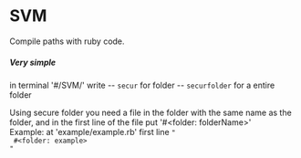 # SVM
Compile paths with ruby code.

<h5> Very simple </h5>
in terminal '#/SVM/' 
write 
--
<code>secur</code>
  for folder
--
<code>securfolder</code>
  for a entire folder
  
  
Using secure folder you need a file in the folder with the same name as the folder, and in the first line of the file put '#<folder: folderName>'<br>
Example: at 'example/example.rb' first line
<code>"<br>
  #\<folder: example\>
<br>"</code>

